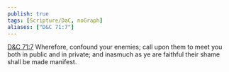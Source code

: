 ```yaml
---
publish: true
tags: [Scripture/DaC, noGraph]
aliases: ["D&C 71:7"]
---
```

[D&C 71:7](https://churchofjesuschrist.org/study/scriptures/dc-testament/dc/71?lang=eng&id=p7#p7) Wherefore, confound your enemies; call upon them to meet you both in public and in private; and inasmuch as ye are faithful their shame shall be made manifest.
